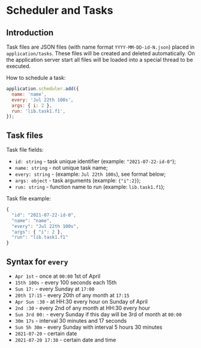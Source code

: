 # Scheduler and Tasks

## Introduction

Task files are JSON files (with name format `YYYY-MM-DD-id-N.json`) placed in
`application/tasks`. These files will be created and deleted automatically.
On the application server start all files will be loaded into a special thread
to be executed.

How to schedule a task:
```js
application.scheduler.add({
  name: 'name',
  every: 'Jul 22th 100s',
  args: { i: 2 },
  run: 'lib.task1.f1',
});
```

## Task files

Task file fields:
- `id: string` - task unique identifier (example: `"2021-07-22-id-0"`);
- `name: string` - not unique task name;
- `every: string` - (example: `Jul 22th 100s`), see format below;
- `args: object` - task arguments (example: `{"i":2}`);
- `run: string` - function name to run (example: `lib.task1.f1`);

Task file example:
```js
{
  "id": "2021-07-22-id-0",
  "name": "name",
  "every": "Jul 22th 100s",
  "args": { "i": 2 },
  "run": "lib.task1.f1"
}
```

## Syntax for `every`

- `Apr 1st` - once at `00:00` 1st of April
- `15th 100s` - every 100 seconds each 15th
- `Sun 17:` - every Sunday at `17:00`
- `20th 17:15` - every 20th of any month at `17:15`
- `Apr Sun :30` - at HH:30 every hour on Sunday of April
- `2nd :30` - every 2nd of any month at HH:30 every hour
- `Sun 3rd 00:` - every Sunday if this day will be 3rd of month at `00:00`
- `30m 17s` - interval 30 minutes and 17 seconds
- `Sun 5h 30m` - every Sunday with interval 5 hours 30 minutes
- `2021-07-20` - certain date
- `2021-07-20 17:30` - certain date and time
